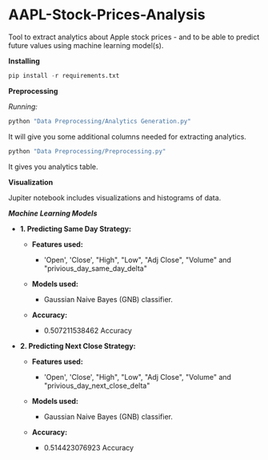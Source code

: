 # AAPL-Stock-Prices-Analysis
Tool to extract analytics about Apple stock prices - and to be able to predict future values using machine learning model(s).

**Installing**
```python
pip install -r requirements.txt
```
**Preprocessing**

*Running:*
```python
python "Data Preprocessing/Analytics Generation.py"
```
It will give you some additional columns needed for extracting analytics.
```python
python "Data Preprocessing/Preprocessing.py"
```
It gives you analytics table.

**Visualization**

Jupiter notebook includes visualizations and histograms of data.

***Machine Learning Models***

* **1. Predicting Same Day Strategy:**

    * **Features used:**

        * 'Open', 'Close', "High", "Low", "Adj Close", "Volume" and "privious_day_same_day_delta"

    * **Models used:**

        * Gaussian Naive Bayes (GNB) classifier.

    * **Accuracy:**
         * 0.507211538462 Accuracy


* **2. Predicting Next Close Strategy:**

    * **Features used:**

        * 'Open', 'Close', "High", "Low", "Adj Close", "Volume" and "privious_day_next_close_delta"

    * **Models used:**

        * Gaussian Naive Bayes (GNB) classifier.

    * **Accuracy:**
         * 0.514423076923 Accuracy
